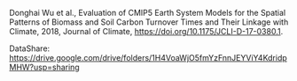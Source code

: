Donghai Wu et al., Evaluation of CMIP5 Earth System Models for the Spatial Patterns of Biomass and Soil Carbon Turnover Times and Their Linkage with Climate, 2018, Journal of Climate, https://doi.org/10.1175/JCLI-D-17-0380.1.

DataShare: https://drive.google.com/drive/folders/1H4VoaWjO5fmYzFnnJEYViY4KdridpMHW?usp=sharing

